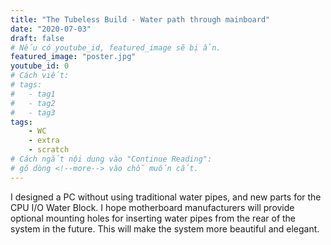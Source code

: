 ```yaml
---
title: "The Tubeless Build - Water path through mainboard"
date: "2020-07-03"
draft: false
# Nếu có youtube_id, featured_image sẽ bị ẩn.
featured_image: "poster.jpg"
youtube_id: 0
# Cách viết:
# tags:
#	- tag1
#	- tag2
#	- tag3
tags:
	- WC
	- extra
	- scratch
# Cách ngắt nội dung vào "Continue Reading":
# gõ dòng <!--more--> vào chỗ muốn cắt.
---
```


I designed a PC without using traditional water pipes, and new parts for the CPU I/O Water Block. I hope motherboard manufacturers will provide optional mounting holes for inserting water pipes from the rear of the system in the future. This will make the system more beautiful and elegant.